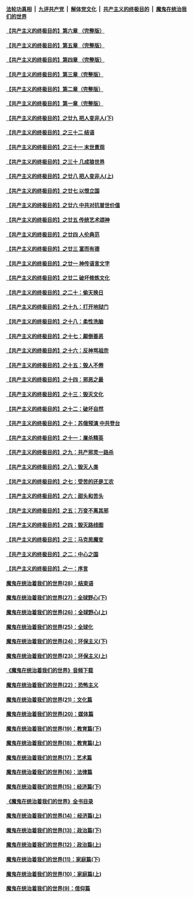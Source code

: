 ####  [法轮功真相](../../../../basic/blob/master/README.md?t=06230302) &nbsp;|&nbsp; [九评共产党](../../../../9ping.md/blob/master/README.md?t=06230302) &nbsp;|&nbsp; [解体党文化](../../../../jtdwh.md/blob/master/README.md?t=06230302)  &nbsp;|&nbsp; [共产主义的终极目的](../../../../gczydzjmd.md/blob/master/README.md?t=06230302) &nbsp;|&nbsp; [魔鬼在统治我们的世界](../../../../mgztzwmdsj.md/blob/master/README.md?t=06230302) 

#### [【共产主义的终极目的】第六章 （完整版）](../pages/nsc422/n11428913.md?t=06230302) 

#### [【共产主义的终极目的】第五章 （完整版）](../pages/nsc422/n11428912.md?t=06230302) 

#### [【共产主义的终极目的】第四章 （完整版）](../pages/nsc422/n11428907.md?t=06230302) 

#### [【共产主义的终极目的】第三章（完整版）](../pages/nsc422/n11428848.md?t=06230302) 

#### [【共产主义的终极目的】第二章（完整版）](../pages/nsc422/n11428831.md?t=06230302) 

#### [【共产主义的终极目的】第一章（完整版）](../pages/nsc422/n11417651.md?t=06230302) 

#### [【共产主义的终极目的】之廿九 把人变非人(下)](../pages/nsc422/n11344140.md?t=06230302) 

#### [【共产主义的终极目的】之三十二 结语](../pages/nsc422/n11360535.md?t=06230302) 

#### [【共产主义的终极目的】之三十一 末世景观](../pages/nsc422/n11351129.md?t=06230302) 

#### [【共产主义的终极目的】之三十 几成狼世界](../pages/nsc422/n11348280.md?t=06230302) 

#### [【共产主义的终极目的】之廿八 把人变非人(上)](../pages/nsc422/n11340492.md?t=06230302) 

#### [【共产主义的终极目的】之廿七 以恨立国](../pages/nsc422/n11336944.md?t=06230302) 

#### [【共产主义的终极目的】之廿六 中共对抗普世价值](../pages/nsc422/n11324785.md?t=06230302) 

#### [【共产主义的终极目的】之廿五 传统艺术颂神](../pages/nsc422/n11296396.md?t=06230302) 

#### [【共产主义的终极目的】之廿四 人伦典范](../pages/nsc422/n11296397.md?t=06230302) 

#### [【共产主义的终极目的】之廿三 富而有德](../pages/nsc422/n11283598.md?t=06230302) 

#### [【共产主义的终极目的】之廿一 神传语言文字](../pages/nsc422/n11263265.md?t=06230302) 

#### [【共产主义的终极目的】之廿二 破坏修炼文化](../pages/nsc422/n11245728.md?t=06230302) 

#### [【共产主义的终极目的】之二十：偷天换日](../pages/nsc422/n11238846.md?t=06230302) 

#### [【共产主义的终极目的】之十九：打开地狱门](../pages/nsc422/n11206376.md?t=06230302) 

#### [【共产主义的终极目的】之十八：柔性洗脑](../pages/nsc422/n11199994.md?t=06230302) 

#### [【共产主义的终极目的】之十七：颠倒善恶](../pages/nsc422/n11179782.md?t=06230302) 

#### [【共产主义的终极目的】之十六：反神骂祖宗](../pages/nsc422/n11166798.md?t=06230302) 

#### [【共产主义的终极目的】之十五：毁人不倦](../pages/nsc422/n11166792.md?t=06230302) 

#### [【共产主义的终极目的】之十四：邪恶之最](../pages/nsc422/n11150249.md?t=06230302) 

#### [【共产主义的终极目的】之十三：毁灭文化](../pages/nsc422/n11135227.md?t=06230302) 

#### [【共产主义的终极目的】之十二：破坏自然](../pages/nsc422/n11135214.md?t=06230302) 

#### [【共产主义的终极目的】之十：苏俄预演 中共登台](../pages/nsc422/n11118424.md?t=06230302) 

#### [【共产主义的终极目的】之十一：屠杀精英](../pages/nsc422/n11118442.md?t=06230302) 

#### [【共产主义的终极目的】之九：共产邪灵一路杀](../pages/nsc422/n11114139.md?t=06230302) 

#### [【共产主义的终极目的】之八：毁灭人类](../pages/nsc422/n11108503.md?t=06230302) 

#### [【共产主义的终极目的】之七：受苦的还是工农](../pages/nsc422/n11101809.md?t=06230302) 

#### [【共产主义的终极目的】之六：甜头和苦头](../pages/nsc422/n11096971.md?t=06230302) 

#### [【共产主义的终极目的】之五：万变不离其邪](../pages/nsc422/n11091285.md?t=06230302) 

#### [【共产主义的终极目的】之四：毁灭路线图](../pages/nsc422/n11086284.md?t=06230302) 

#### [【共产主义的终极目的】之三：马克思魔变](../pages/nsc422/n11061941.md?t=06230302) 

#### [【共产主义的终极目的】之二：中心之国](../pages/nsc422/n11047728.md?t=06230302) 

#### [【共产主义的终极目的】之一：序言](../pages/nsc422/n11086077.md?t=06230302) 

#### [魔鬼在统治着我们的世界(28)：结束语](../pages/nsc422/n10936246.md?t=06230302) 

#### [魔鬼在统治着我们的世界(27)：全球野心(下)](../pages/nsc422/n10928319.md?t=06230302) 

#### [魔鬼在统治着我们的世界(26)：全球野心(上)](../pages/nsc422/n10900318.md?t=06230302) 

#### [魔鬼在统治着我们的世界(25)：全球化](../pages/nsc422/n10788205.md?t=06230302) 

#### [魔鬼在统治着我们的世界(24)：环保主义(下)](../pages/nsc422/n10695307.md?t=06230302) 

#### [魔鬼在统治着我们的世界(23)：环保主义(上)](../pages/nsc422/n10688613.md?t=06230302) 

#### [《魔鬼在统治着我们的世界》音频下载](../pages/nsc422/n10635553.md?t=06230302) 

#### [魔鬼在统治着我们的世界(22)：恐怖主义](../pages/nsc422/n10614727.md?t=06230302) 

#### [魔鬼在统治着我们的世界(21)：文化篇](../pages/nsc422/n10597706.md?t=06230302) 

#### [魔鬼在统治着我们的世界(20)：媒体篇](../pages/nsc422/n10586579.md?t=06230302) 

#### [魔鬼在统治着我们的世界(19)：教育篇(下)](../pages/nsc422/n10564808.md?t=06230302) 

#### [魔鬼在统治着我们的世界(18)：教育篇(上)](../pages/nsc422/n10526970.md?t=06230302) 

#### [魔鬼在统治着我们的世界(17)：艺术篇](../pages/nsc422/n10499093.md?t=06230302) 

#### [魔鬼在统治着我们的世界(16)：法律篇](../pages/nsc422/n10485969.md?t=06230302) 

#### [魔鬼在统治着我们的世界(15)：经济篇(下)](../pages/nsc422/n10469975.md?t=06230302) 

#### [《魔鬼在统治着我们的世界》全书目录](../pages/nsc422/n10464261.md?t=06230302) 

#### [魔鬼在统治着我们的世界(14)：经济篇(上)](../pages/nsc422/n10457370.md?t=06230302) 

#### [魔鬼在统治着我们的世界(13)：政治篇(下)](../pages/nsc422/n10448270.md?t=06230302) 

#### [魔鬼在统治着我们的世界(12)：政治篇(上)](../pages/nsc422/n10444576.md?t=06230302) 

#### [魔鬼在统治着我们的世界(11)：家庭篇(下)](../pages/nsc422/n10440961.md?t=06230302) 

#### [魔鬼在统治着我们的世界(10)：家庭篇(上)](../pages/nsc422/n10435448.md?t=06230302) 

#### [魔鬼在统治着我们的世界(9)：信仰篇](../pages/nsc422/n10432159.md?t=06230302) 

